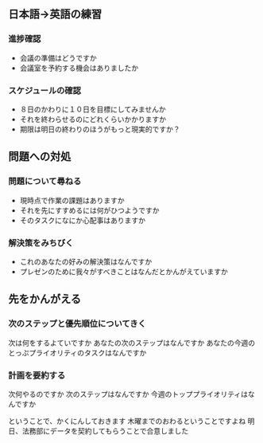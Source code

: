 ## 日本語->英語の練習
### 進捗確認
* 会議の準備はどうですか
* 会議室を予約する機会はありましたか
### スケジュールの確認
* ８日のかわりに１０日を目標にしてみませんか
* それを終わらせるのにどれくらいかかりますか
* 期限は明日の終わりのほうがもっと現実的ですか？
## 問題への対処
### 問題について尋ねる
* 現時点で作業の課題はありますか
* それを先にすすめるには何がひつようですか
* そのタスクになにか心配事はありますか
### 解決策をみちびく
* これのあなたの好みの解決策はなんですか
* プレゼンのために我々がすべきことはなんだとかんがえていますか
## 先をかんがえる
### 次のステップと優先順位についてきく
次は何をするよていですか
あなたの次のステップはなんですか
あなたの今週のとっぷプライオリティのタスクはなんですか

### 計画を要約する
次何やるのですか
次のステップはなんですか
今週のトッププライオリティはなんですか


ということで、かくにんしておきます
木曜までのおわるということですよね
明日、法務部にデータを契約してもらうことで合意しました